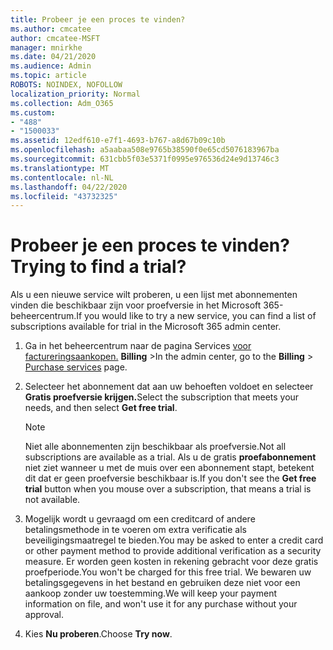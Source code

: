 ```yaml
---
title: Probeer je een proces te vinden?
ms.author: cmcatee
author: cmcatee-MSFT
manager: mnirkhe
ms.date: 04/21/2020
ms.audience: Admin
ms.topic: article
ROBOTS: NOINDEX, NOFOLLOW
localization_priority: Normal
ms.collection: Adm_O365
ms.custom:
- "488"
- "1500033"
ms.assetid: 12edf610-e7f1-4693-b767-a8d67b09c10b
ms.openlocfilehash: a5aabaa508e9765b38590f0e65cd5076183967ba
ms.sourcegitcommit: 631cbb5f03e5371f0995e976536d24e9d13746c3
ms.translationtype: MT
ms.contentlocale: nl-NL
ms.lasthandoff: 04/22/2020
ms.locfileid: "43732325"
---
```

# <a name="trying-to-find-a-trial"></a><span data-ttu-id="6841e-102">Probeer je een proces te vinden?</span><span class="sxs-lookup"><span data-stu-id="6841e-102">Trying to find a trial?</span></span>

<span data-ttu-id="6841e-103">Als u een nieuwe service wilt proberen, u een lijst met abonnementen vinden die beschikbaar zijn voor proefversie in het Microsoft 365-beheercentrum.</span><span class="sxs-lookup"><span data-stu-id="6841e-103">If you would like to try a new service, you can find a list of subscriptions available for trial in the Microsoft 365 admin center.</span></span>
  
1. <span data-ttu-id="6841e-104">Ga in het beheercentrum naar de pagina Services [voor factureringsaankopen.](https://go.microsoft.com/fwlink/p/?linkid=868433) **Billing** \></span><span class="sxs-lookup"><span data-stu-id="6841e-104">In the admin center, go to the **Billing** \> [Purchase services](https://go.microsoft.com/fwlink/p/?linkid=868433) page.</span></span>

2. <span data-ttu-id="6841e-105">Selecteer het abonnement dat aan uw behoeften voldoet en selecteer **Gratis proefversie krijgen.**</span><span class="sxs-lookup"><span data-stu-id="6841e-105">Select the subscription that meets your needs, and then select  **Get free trial**.</span></span>

    > [!NOTE]
    > <span data-ttu-id="6841e-106">Niet alle abonnementen zijn beschikbaar als proefversie.</span><span class="sxs-lookup"><span data-stu-id="6841e-106">Not all subscriptions are available as a trial.</span></span> <span data-ttu-id="6841e-107">Als u de gratis **proefabonnement** niet ziet wanneer u met de muis over een abonnement stapt, betekent dit dat er geen proefversie beschikbaar is.</span><span class="sxs-lookup"><span data-stu-id="6841e-107">If you don't see the **Get free trial** button when you mouse over a subscription, that means a trial is not available.</span></span>
  
3. <span data-ttu-id="6841e-108">Mogelijk wordt u gevraagd om een creditcard of andere betalingsmethode in te voeren om extra verificatie als beveiligingsmaatregel te bieden.</span><span class="sxs-lookup"><span data-stu-id="6841e-108">You may be asked to enter a credit card or other payment method to provide additional verification as a security measure.</span></span> <span data-ttu-id="6841e-109">Er worden geen kosten in rekening gebracht voor deze gratis proefperiode.</span><span class="sxs-lookup"><span data-stu-id="6841e-109">You won't be charged for this free trial.</span></span> <span data-ttu-id="6841e-110">We bewaren uw betalingsgegevens in het bestand en gebruiken deze niet voor een aankoop zonder uw toestemming.</span><span class="sxs-lookup"><span data-stu-id="6841e-110">We will keep your payment information on file, and won't use it for any purchase without your approval.</span></span>

4. <span data-ttu-id="6841e-111">Kies **Nu proberen**.</span><span class="sxs-lookup"><span data-stu-id="6841e-111">Choose **Try now**.</span></span>